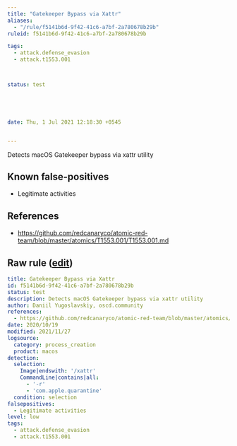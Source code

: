 ```yaml
---
title: "Gatekeeper Bypass via Xattr"
aliases:
  - "/rule/f5141b6d-9f42-41c6-a7bf-2a780678b29b"
ruleid: f5141b6d-9f42-41c6-a7bf-2a780678b29b

tags:
  - attack.defense_evasion
  - attack.t1553.001



status: test





date: Thu, 1 Jul 2021 12:18:30 +0545


---
```


Detects macOS Gatekeeper bypass via xattr utility

<!--more-->


## Known false-positives

* Legitimate activities



## References

* https://github.com/redcanaryco/atomic-red-team/blob/master/atomics/T1553.001/T1553.001.md


## Raw rule ([edit](https://github.com/SigmaHQ/sigma/edit/master/rules/linux/macos/process_creation/proc_creation_macos_xattr_gatekeeper_bypass.yml))
```yaml
title: Gatekeeper Bypass via Xattr
id: f5141b6d-9f42-41c6-a7bf-2a780678b29b
status: test
description: Detects macOS Gatekeeper bypass via xattr utility
author: Daniil Yugoslavskiy, oscd.community
references:
  - https://github.com/redcanaryco/atomic-red-team/blob/master/atomics/T1553.001/T1553.001.md
date: 2020/10/19
modified: 2021/11/27
logsource:
  category: process_creation
  product: macos
detection:
  selection:
    Image|endswith: '/xattr'
    CommandLine|contains|all:
      - '-r'
      - 'com.apple.quarantine'
  condition: selection
falsepositives:
  - Legitimate activities
level: low
tags:
  - attack.defense_evasion
  - attack.t1553.001

```

